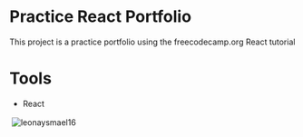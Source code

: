 # Practice React Portfolio

This project is a practice portfolio using the freecodecamp.org React tutorial

# Tools 

- React

<p>&nbsp;<img align="center" src="https://github-readme-stats.vercel.app/api?username=leonaysmael16&show_icons=true&locale=en" alt="leonaysmael16" /></p>
